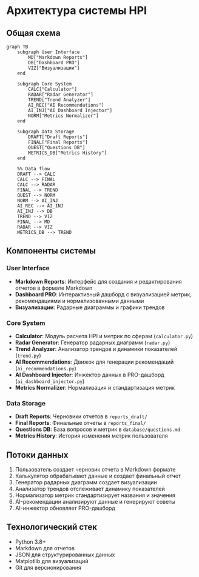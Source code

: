 # Архитектура системы HPI

## Общая схема

```mermaid
graph TB
    subgraph User Interface
        MD["Markdown Reports"]
        DB["Dashboard PRO"]
        VIZ["Визуализации"]
    end

    subgraph Core System
        CALC["Calculator"]
        RADAR["Radar Generator"]
        TREND["Trend Analyzer"]
        AI_REC["AI Recommendations"]
        AI_INJ["AI Dashboard Injector"]
        NORM["Metrics Normalizer"]
    end

    subgraph Data Storage
        DRAFT["Draft Reports"]
        FINAL["Final Reports"]
        QUEST["Questions DB"]
        METRICS_DB["Metrics History"]
    end

    %% Data flow
    DRAFT --> CALC
    CALC --> FINAL
    CALC --> RADAR
    FINAL --> TREND
    QUEST --> NORM
    NORM --> AI_INJ
    AI_REC --> AI_INJ
    AI_INJ --> DB
    TREND --> VIZ
    FINAL --> MD
    RADAR --> VIZ
    METRICS_DB --> TREND
```

## Компоненты системы

### User Interface
- **Markdown Reports**: Интерфейс для создания и редактирования отчетов в формате Markdown
- **Dashboard PRO**: Интерактивный дашборд с визуализацией метрик, рекомендациями и нормализованными данными
- **Визуализации**: Радарные диаграммы и графики трендов

### Core System
- **Calculator**: Модуль расчета HPI и метрик по сферам (`calculator.py`)
- **Radar Generator**: Генератор радарных диаграмм (`radar.py`)
- **Trend Analyzer**: Анализатор трендов и динамики показателей (`trend.py`)
- **AI Recommendations**: Движок для генерации рекомендаций (`ai_recommendations.py`)
- **AI Dashboard Injector**: Инжектор данных в PRO-дашборд (`ai_dashboard_injector.py`)
- **Metrics Normalizer**: Нормализация и стандартизация метрик

### Data Storage
- **Draft Reports**: Черновики отчетов в `reports_draft/`
- **Final Reports**: Финальные отчеты в `reports_final/`
- **Questions DB**: База вопросов и метрик в `database/questions.md`
- **Metrics History**: История изменения метрик пользователя

## Потоки данных

1. Пользователь создает черновик отчета в Markdown формате
2. Калькулятор обрабатывает данные и создает финальный отчет
3. Генератор радарных диаграмм создает визуализации
4. Анализатор трендов отслеживает динамику показателей
5. Нормализатор метрик стандартизирует названия и значения
6. AI-рекомендации анализируют данные и генерируют советы
7. AI-инжектор обновляет PRO-дашборд

## Технологический стек

- Python 3.8+
- Markdown для отчетов
- JSON для структурированных данных
- Matplotlib для визуализаций
- Git для версионирования 